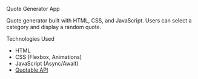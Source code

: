 Quote Generator App

Quote generator built with HTML, CSS, and JavaScript. Users can select a category and display a random quote.

Technologies Used

- HTML
- CSS (Flexbox, Animations)
- JavaScript (Async/Await)
- [Quotable API](https://github.com/lukePeavey/quotable)

